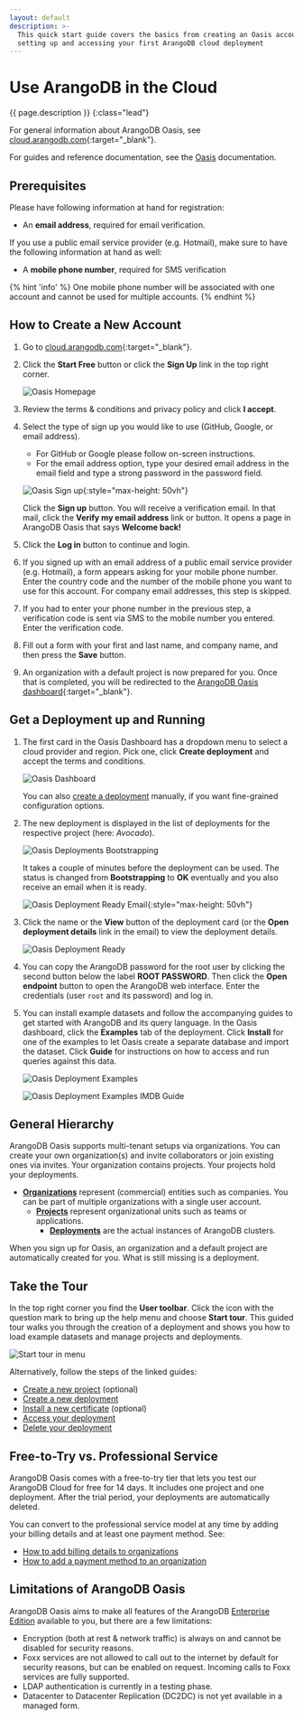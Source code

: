 ```yaml
---
layout: default
description: >-
  This quick start guide covers the basics from creating an Oasis account to
  setting up and accessing your first ArangoDB cloud deployment
---
```

# Use ArangoDB in the Cloud

{{ page.description }}
{:class="lead"}

For general information about ArangoDB Oasis, see
[cloud.arangodb.com](https://cloud.arangodb.com/home?utm_source=docs&utm_medium=cluster_pages&utm_campaign=docs_traffic){:target="_blank"}.

For guides and reference documentation, see the [Oasis](oasis/) documentation.

## Prerequisites

Please have following information at hand for registration:

- An **email address**, required for email verification.

If you use a public email service provider (e.g. Hotmail), make sure to have
the following information at hand as well:

- A **mobile phone number**, required for SMS verification

{% hint 'info' %}
One mobile phone number will be associated with one account and cannot be
used for multiple accounts.
{% endhint %}

## How to Create a New Account

1. Go to [cloud.arangodb.com](https://cloud.arangodb.com/home?utm_source=docs&utm_medium=cluster_pages&utm_campaign=docs_traffic){:target="_blank"}.
2. Click the __Start Free__ button or click the __Sign Up__ link in the top
   right corner.

   ![Oasis Homepage](oasis/images/oasis-homepage.png)

3. Review the terms & conditions and privacy policy and click __I accept__.
4. Select the type of sign up you would like to use (GitHub, Google, or
   email address).
     - For GitHub or Google please follow on-screen instructions.
     - For the email address option, type your desired email address in the
       email field and type a strong password in the password field.

     ![Oasis Sign up](oasis/images/oasis-signup.png){:style="max-height: 50vh"}

   Click the __Sign up__ button. You will receive a verification email. In that
   mail, click the __Verify my email address__ link or button.
   It opens a page in ArangoDB Oasis that says __Welcome back!__
5. Click the __Log in__ button to continue and login.
6. If you signed up with an email address of a public email service provider (e.g. Hotmail),
   a form appears asking for your mobile phone number. Enter the country code
   and the number of the mobile phone you want to use for this account.
   For company email addresses, this step is skipped.
7. If you had to enter your phone number in the previous step, a verification
   code is sent via SMS to the mobile number you entered. Enter the
   verification code.
8. Fill out a form with your first and last name, and company
   name, and then press the __Save__ button.
9. An organization with a default project is now prepared for you.
   Once that is completed, you will be redirected to the
   [ArangoDB Oasis dashboard](https://cloud.arangodb.com/dashboard){:target="_blank"}.

## Get a Deployment up and Running

1. The first card in the Oasis Dashboard has a dropdown menu to select a cloud
   provider and region. Pick one, click __Create deployment__ and accept the
   terms and conditions.

   ![Oasis Dashboard](oasis/images/oasis-dashboard.png)

   You can also [create a deployment](oasis/deployments.html#how-to-create-a-new-deployment)
   manually, if you want fine-grained configuration options.
2. The new deployment is displayed in the list of deployments for the 
   respective project (here: _Avocado_).

   ![Oasis Deployments Bootstrapping](oasis/images/oasis-deployments-bootstrapping.png)

   It takes a couple of minutes before the deployment can be used. The status
   is changed from __Bootstrapping__ to __OK__ eventually and you also
   receive an email when it is ready.

   ![Oasis Deployment Ready Email](oasis/images/oasis-deployment-ready-email.png){:style="max-height: 50vh"}

3. Click the name or the **View** button of the deployment card (or the
   __Open deployment details__ link in the email) to view the deployment
   details.

   ![Oasis Deployment Ready](oasis/images/oasis-deployment-ready.png)

4. You can copy the ArangoDB password for the root user by clicking the second
   button below the label __ROOT PASSWORD__. Then click the __Open endpoint__
   button to open the ArangoDB web interface. Enter the credentials
   (user `root` and its password) and log in.

5. You can install example datasets and follow the accompanying guides to get
   started with ArangoDB and its query language. In the Oasis dashboard, click
   the __Examples__ tab of the deployment. Click __Install__ for one of the
   examples to let Oasis create a separate database and import the dataset.
   Click __Guide__ for instructions on how to access and run queries against
   this data.

   ![Oasis Deployment Examples](oasis/images/oasis-deployment-examples.png)

   ![Oasis Deployment Examples IMDB Guide](oasis/images/oasis-deployment-examples-imdb-guide.png)

## General Hierarchy

ArangoDB Oasis supports multi-tenant setups via organizations.
You can create your own organization(s) and invite collaborators or join
existing ones via invites. Your organization contains projects.
Your projects hold your deployments.

- [**Organizations**](oasis/organizations.html)
  represent (commercial) entities such as companies.
  You can be part of multiple organizations with a single user account.
  - [**Projects**](oasis/projects.html)
    represent organizational units such as teams or applications.
    - [**Deployments**](oasis/deployments.html)
      are the actual instances of ArangoDB clusters.

When you sign up for Oasis, an organization and a default project are
automatically created for you. What is still missing is a deployment.

## Take the Tour

In the top right corner you find the __User toolbar__. Click the icon with the
question mark to bring up the help menu and choose __Start tour__. This guided
tour walks you through the creation of a deployment and shows you how to load
example datasets and manage projects and deployments.

![Start tour in menu](oasis/images/oasis-tour-start.png)

Alternatively, follow the steps of the linked guides:
- [Create a new project](oasis/projects.html#how-to-create-a-new-project) (optional)
- [Create a new deployment](oasis/deployments.html#how-to-create-a-new-deployment)
- [Install a new certificate](oasis/projects.html#how-to-manage-certificates) (optional)
- [Access your deployment](oasis/deployments.html#how-to-access-your-deployment)
- [Delete your deployment](oasis/deployments.html#how-to-delete-a-deployment)

## Free-to-Try vs. Professional Service

ArangoDB Oasis comes with a free-to-try tier that lets you test our ArangoDB
Cloud for free for 14 days. It includes one project and one deployment.
After the trial period, your deployments are automatically deleted.

You can convert to the professional service model at any time by adding 
your billing details and at least one payment method. See:
- [How to add billing details to organizations](oasis/billing.html#how-to-add-billing-details)
- [How to add a payment method to an organization](oasis/billing.html#how-to-add-a-payment-method)

## Limitations of ArangoDB Oasis

ArangoDB Oasis aims to make all features of the ArangoDB
[Enterprise Edition](features-enterprise-edition.html) available to you, but
there are a few limitations:

- Encryption (both at rest & network traffic) is always on and cannot be
  disabled for security reasons.
- Foxx services are not allowed to call out to the internet by default for
  security reasons, but can be enabled on request.
  Incoming calls to Foxx services are fully supported.
- LDAP authentication is currently in a testing phase.
- Datacenter to Datacenter Replication (DC2DC) is not yet available in a
  managed form.
